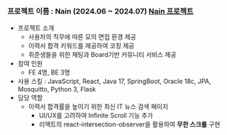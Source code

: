 ### 프로젝트 이름 : Nain (2024.06 ~ 2024.07) [**Nain 프로젝트**](https://github.com/NainProject)

- 프로젝트 소개
    - 사용자의 직무에 따른 모의 면접 환경 제공
    - 이력서 합격 키워드를 제공하여 코칭 제공
    - 취준생들을 위한 채팅과 Board기반 커뮤니티 서비스 제공
- 참여 인원
    - FE 4명, BE 3명
- 사용 스킬 : JavaScript, React, Java 17, SpringBoot, Oracle 18c, JPA, Mosquitto, Python 3, Flask
- 담당 역할
    - 이력서 합격률을 높이기 위한 최신 IT 뉴스 검색 페이지
        - UI/UX를 고려하여 Infinite Scroll 기능 추가
        - 리액트의 react-intersection-observer을 활용하여 **무한 스크롤** 구현
